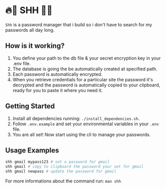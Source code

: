 # 🔥🤫 SHH 🤫🔥

`Shh` is a password manager that i build so i don't have to search for my passwords all day long.

## How is it working?

1. You define your path to the db file & your secret encryption key in your .env file.
2. The database is going the be automatically created at specified path.
3. Each password is automatically encrypted.
4. When you retrieve credentials for a particular site the password it's decrypted and the password is automatically copied to your clipboard, ready for you to paste it where you need it.

## Getting Started

1. Install all dependencies running: `./install_dependencies.sh`.
2. Follow `.env.example` and set your environmental variables in your `.env` file.
3. You are all set! Now start using the cli to manage your passwords.

## Usage Examples

```bash
shh gmail mypass123 # set a password for gmail
shh gmail # copy to clipboard the password your set for gmail
shh gmail newpass # update the password for gmail
```
For more informations about the command run: `man shh`
